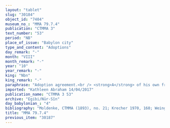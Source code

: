 ```yaml
---
layout: "tablet"
slug: "30184"
object_id: "7404"
museum_no_: "MMA 79.7.4"
publication: "CTMMA 3"
text_number: "53"
period: "NB"
place_of_issue: "Babylon city"
type_and_content: "Adoptions"
day_remark: "-"
month: "VIII"
month_remark: "-"
year: "10"
year_remark: "-"
king: "Nbn"
king_remark: "-"
paraphrase: "Adoption agreement.<br /> <strong>A</strong> of his own free will (<em>ina hūd libbi&scaron;u</em>) gives in adoption (<em>ana maruti nadanu</em>) his son <strong>C </strong>to <strong>B</strong>, who is the brother of the child&rsquo;s mother. <strong>B</strong> has been raising <strong>C</strong> since childhood and he has trained him in the art of reading and writing (<em>liginnu &scaron;ugb&ucirc;</em>). Now, as a result <strong>C </strong>is the son of<strong> B</strong>. Names of 3 witnesses and the scribe: Arad-Marduk/Kabtia//&Scaron;ang&ucirc;-Ea.<br /> &nbsp;<br /> <strong>A</strong> = &Scaron;uma-ukīn/<em>Mu&scaron;allim</em>; <strong>B</strong> = Nab&ucirc;-ahhē-iddin/&Scaron;ulāya//Egibi; <strong>C</strong> = Kalbāya"
imported: "Kathleen Abraham 14/04/2017"
publication_name: "CTMMA 3 53"
archive: "Egibi/Nūr-Sîn"
day_babylonian_: "4"
bibliography: "Moldenke, CTMMA (1893), no. 21; Krecher 1970, 160; Weingort 1939, 11; Ungnad, AfO 14 (1941), 62."
title: "MMA 79.7.4"
previous_item: "30187"
---
```

